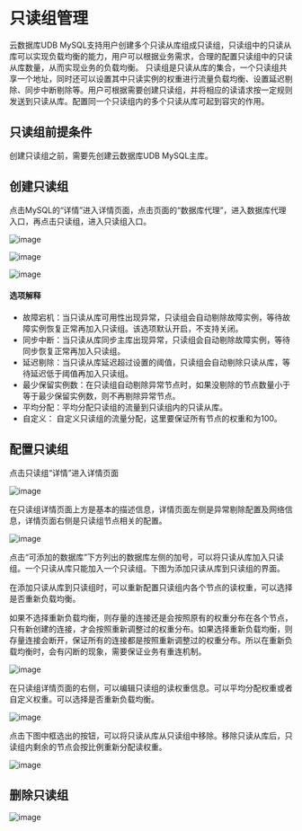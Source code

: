 

# 只读组管理

云数据库UDB MySQL支持用户创建多个只读从库组成只读组，只读组中的只读从库可以实现负载均衡的能力，用户可以根据业务需求，合理的配置只读组中的只读从库数量，从而实现业务的负载均衡。
只读组是只读从库的集合，一个只读组共享一个地址，同时还可以设置其中只读实例的权重进行流量负载均衡、设置延迟剔除、同步中断剔除等。用户可根据需要创建只读组，并将相应的读请求按一定规则发送到只读从库。配置同一个只读组内的多个只读从库可起到容灾的作用。

## 只读组前提条件

创建只读组之前，需要先创建云数据库UDB MySQL主库。

## 创建只读组

点击MySQL的“详情”进入详情页面，点击页面的“数据库代理”，进入数据库代理入口，再点击只读组，进入只读组入口。

![image](/images/只读组入口.png)

![image](/images/创建只读组界面1.png)

![image](/images/创建只读组界面2.png)

#### 选项解释

- 故障宕机：当只读从库可用性出现异常，只读组会自动剔除故障实例，等待故障实例恢复正常再加入只读组。该选项默认开启，不支持关闭。
- 同步中断：当只读从库同步主库出现异常，只读组会自动剔除故障实例，等待同步恢复正常再加入只读组。
- 延迟剔除：当只读从库延迟超过设置的阈值，只读组会自动剔除只读从库，等待延迟低于阈值再加入只读组。
- 最少保留实例数：在只读组自动剔除异常节点时，如果没剔除的节点数量小于等于最少保留实例数，则不再剔除异常节点。
- 平均分配：平均分配只读组的流量到只读组内的只读从库。
- 自定义： 自定义只读组的流量分配，这里要保证所有节点的权重和为100。

## 配置只读组

点击只读组“详情”进入详情页面

![image](/images/只读组详情入口.png)

在只读组详情页面上方是基本的描述信息，详情页面左侧是异常剔除配置及网络信息，详情页面右侧是只读组节点相关的配置。

![image](/images/只读组详情页.png)

点击“可添加的数据库”下方列出的数据库左侧的加号，可以将只读从库加入只读组。一个只读从库只能加入一个只读组。下图为添加只读从库到只读组的界面。

在添加只读从库到只读组时，可以重新配置只读组内各个节点的读权重，可以选择是否重新负载均衡。

如果不选择重新负载均衡，则存量的连接还是会按照原有的权重分布在各个节点，只有新创建的连接，才会按照重新调整过的权重分布。如果选择重新负载均衡，则存量连接会断开，保证所有的连接都是按照重新调整过的权重分布。所以在重新负载均衡时，会有闪断的现象，需要保证业务有重连机制。

![image](/images/只读组添加只读从库.png)

在只读组详情页面的右侧，可以编辑只读组的读权重信息。可以平均分配权重或者自定义权重。可以选择是否重新负载均衡。

![image](/images/只读组编辑读权重.png)

点击下图中框选出的按钮，可以将只读从库从只读组中移除。移除只读从库后，只读组内剩余的节点会按比例重新分配读权重。

![image](/images/移除只读组节点.png)

## 删除只读组

![image](/images/删除只读组.png)